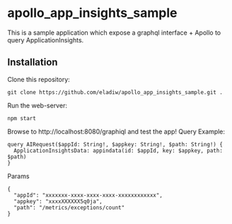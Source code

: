 # apollo_app_insights_sample

This is a sample application which expose a graphql interface + Apollo to query ApplicationInsights.

## Installation
Clone this repository:
```
git clone https://github.com/eladiw/apollo_app_insights_sample.git .
```


Run the web-server:
```
npm start
```

Browse to http://localhost:8080/graphiql and test the app!
Query Example:

```
query AIRequest($appId: String!, $appkey: String!, $path: String!) {
  ApplicationInsightsData: appindata(id: $appId, key: $appkey, path: $path)
}
```

Params
```
{
  "appId": "xxxxxxx-xxxx-xxxx-xxxx-xxxxxxxxxxxx",
  "appkey": "xxxxXXXXXX5q0ja",
  "path": "/metrics/exceptions/count"
}
```

